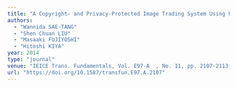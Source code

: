 ```yaml
---
title: "A Copyright- and Privacy-Protected Image Trading System Using Fingerprinting in Discrete Wavelet Domain with JPEG 2000"
authors:
  - "Wannida SAE-TANG"
  - "Shen Chuan LIU"
  - "Masaaki FUJIYOSHI"
  - "Hitoshi KIYA"
year: 2014
type: "journal"
venue: "IEICE Trans. Fundamentals, Vol. E97-A  , No. 11, pp. 2107-2113, 2014-11-01."
url: "https://doi.org/10.1587/transfun.E97.A.2107"
---
```

